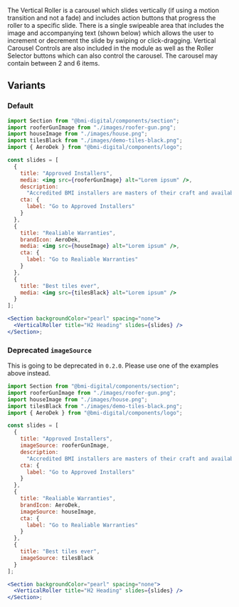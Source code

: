 The Vertical Roller is a carousel which slides vertically (if using a motion transition and not a fade) and includes action buttons that progress the roller to a specific slide. There is a single swipeable area that includes the image and accompanying text (shown below) which allows the user to increment or decrement the slide by swiping or click-dragging. Vertical Carousel Controls are also included in the module as well as the Roller Selector buttons which can also control the carousel. The carousel may contain between 2 and 6 items.

## Variants

### Default

```jsx
import Section from "@bmi-digital/components/section";
import rooferGunImage from "./images/roofer-gun.png";
import houseImage from "./images/house.png";
import tilesBlack from "./images/demo-tiles-black.png";
import { AeroDek } from "@bmi-digital/components/logo";

const slides = [
  {
    title: "Approved Installers",
    media: <img src={rooferGunImage} alt="Lorem ipsum" />,
    description:
      "Accredited BMI installers are masters of their craft and available all over Norway.",
    cta: {
      label: "Go to Approved Installers"
    }
  },
  {
    title: "Realiable Warranties",
    brandIcon: AeroDek,
    media: <img src={houseImage} alt="Lorem ipsum" />,
    cta: {
      label: "Go to Realiable Warranties"
    }
  },
  {
    title: "Best tiles ever",
    media: <img src={tilesBlack} alt="Lorem ipsum" />
  }
];

<Section backgroundColor="pearl" spacing="none">
  <VerticalRoller title="H2 Heading" slides={slides} />
</Section>;
```

### Deprecated `imageSource`

This is going to be deprecated in `0.2.0`. Please use one of the examples above instead.

```jsx
import Section from "@bmi-digital/components/section";
import rooferGunImage from "./images/roofer-gun.png";
import houseImage from "./images/house.png";
import tilesBlack from "./images/demo-tiles-black.png";
import { AeroDek } from "@bmi-digital/components/logo";

const slides = [
  {
    title: "Approved Installers",
    imageSource: rooferGunImage,
    description:
      "Accredited BMI installers are masters of their craft and available all over Norway.",
    cta: {
      label: "Go to Approved Installers"
    }
  },
  {
    title: "Realiable Warranties",
    brandIcon: AeroDek,
    imageSource: houseImage,
    cta: {
      label: "Go to Realiable Warranties"
    }
  },
  {
    title: "Best tiles ever",
    imageSource: tilesBlack
  }
];

<Section backgroundColor="pearl" spacing="none">
  <VerticalRoller title="H2 Heading" slides={slides} />
</Section>;
```
